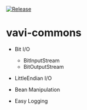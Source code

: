 [![Release](https://jitpack.io/v/umjammer/vavi-commons.svg)](https://jitpack.io/#umjammer/vavi-commons)

# vavi-commons
  * Bit I/O
    * BitInputStream
    * BitOutputStream

  * LittleEndian I/O

  * Bean Manipulation

  * Easy Logging
